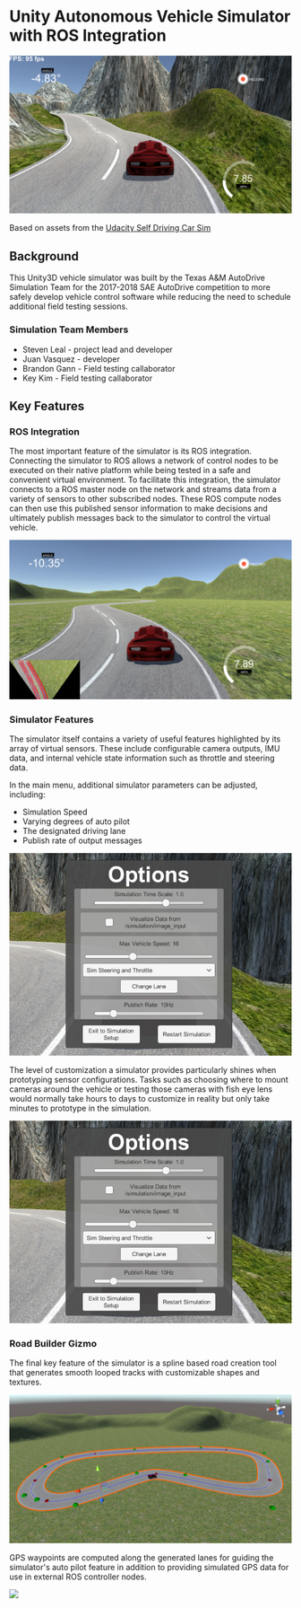 # Unity Autonomous Vehicle Simulator with ROS Integration

![](images/mountain-road.png?raw=true)

Based on assets from the [Udacity Self Driving Car Sim](https://github.com/udacity/self-driving-car-sim)

## Background

This Unity3D vehicle simulator was built by the Texas A&M AutoDrive Simulation Team for the 2017-2018 SAE AutoDrive competition to more safely develop vehicle control software while reducing the need to schedule additional field testing sessions.

### Simulation Team Members
* Steven Leal - project lead and developer
* Juan Vasquez - developer
* Brandon Gann - Field testing callaborator
* Key Kim - Field testing callaborator

## Key Features

### ROS Integration

The most important feature of the simulator is its ROS integration. Connecting the simulator to ROS allows a network of control nodes to be executed on their native platform while being tested in a safe and convenient virtual environment. To facilitate this integration, the simulator connects to a ROS master node on the network and streams data from a variety of sensors to other subscribed nodes. These ROS compute nodes can then use this published sensor information to make decisions and ultimately publish messages back to the simulator to control the virtual vehicle.

![](images/lane-detection.png?raw=true)

### Simulator Features

The simulator itself contains a variety of useful features highlighted by its array of virtual sensors. These include configurable camera outputs, IMU data, and internal vehicle state information such as throttle and steering data.

In the main menu, additional simulator parameters can be adjusted, including:
* Simulation Speed
* Varying degrees of auto pilot
* The designated driving lane
* Publish rate of output messages

![](images/options.png?raw=true)

The level of customization a simulator provides particularly shines when prototyping sensor configurations. Tasks such as choosing where to mount cameras around the vehicle or testing those cameras with fish eye lens would normally take hours to days to customize in reality but only take minutes to prototype in the simulation.

![](images/options.png?raw=true)

### Road Builder Gizmo

The final key feature of the simulator is a spline based road creation tool that generates smooth looped tracks with customizable shapes and textures.

![](images/road-builder.png?raw=true)

GPS waypoints are computed along the generated lanes for guiding the simulator's auto pilot feature in addition to providing simulated GPS data for use in external ROS controller nodes.

![](images/waypoints.png?raw=true)
